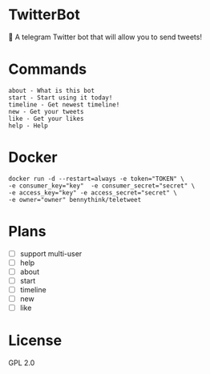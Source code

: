 # TwitterBot
🦉 A telegram Twitter bot that will allow you to send tweets!
# Commands
```
about - What is this bot
start - Start using it today!
timeline - Get newest timeline!
new - Get your tweets
like - Get your likes
help - Help
```

# Docker
```shell script
docker run -d --restart=always -e token="TOKEN" \
-e consumer_key="key"  -e consumer_secret="secret" \
-e access_key="key" -e access_secret="secret" \
-e owner="owner" bennythink/teletweet
```

# Plans
- [ ] support multi-user
- [ ] help
- [ ] about
- [ ] start
- [ ] timeline
- [ ] new
- [ ] like

# License
GPL 2.0